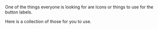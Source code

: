 One of the things everyone is looking for are Icons or things to use for the button labels.

Here is a collection of those for you to use.